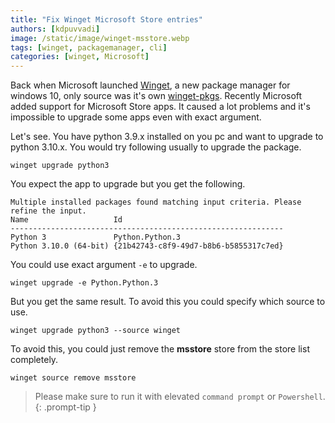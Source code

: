 ```yaml
---
title: "Fix Winget Microsoft Store entries"
authors: [kdpuvvadi]
image: /static/image/winget-msstore.webp
tags: [winget, packagemanager, cli]
categories: [winget, Microsoft]
---
```


Back when Microsoft launched [Winget](https://github.com/microsoft/winget-cli), a new package manager for windows 10, only source was it's own [winget-pkgs](https://github.com/microsoft/winget-pkgs). Recently Microsoft added support for Microsoft Store apps. It caused a lot problems and it's impossible to upgrade some apps even with exact argument.

Let's see. You have python 3.9.x installed on you pc and want to upgrade to python 3.10.x. You would try following usually to upgrade the package.

```shell
winget upgrade python3
```

You expect the app to upgrade but you get the following.

```shell
Multiple installed packages found matching input criteria. Please refine the input.
Name                   Id
-------------------------------------------------------------
Python 3               Python.Python.3
Python 3.10.0 (64-bit) {21b42743-c8f9-49d7-b8b6-b5855317c7ed}
```

You could use exact argument `-e` to upgrade.

```shell
winget upgrade -e Python.Python.3
```

But you get the same result. To avoid this you could specify which source to use.

```shell
winget upgrade python3 --source winget
```

To avoid this, you could just remove the **msstore** store from the store list completely.

```shell
winget source remove msstore
```

> Please make sure to run it with elevated `command prompt` or `Powershell`.
{: .prompt-tip }

